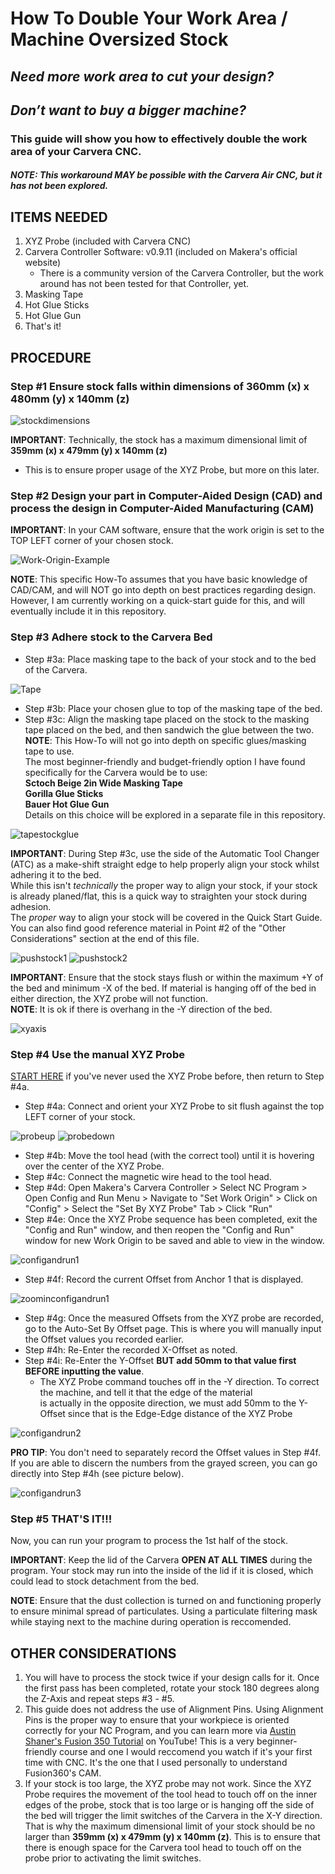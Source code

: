 # How To Double Your Work Area / Machine Oversized Stock

## *Need more work area to cut your design?*  
## *Don’t want to buy a bigger machine?*  
### **This guide will show you how to effectively double the work area of your Carvera CNC.**  
#### *NOTE: This workaround MAY be possible with the Carvera Air CNC, but it has not been explored.*  

## ITEMS NEEDED
1. XYZ Probe (included with Carvera CNC)
2. Carvera Controller Software: v0.9.11 (included on Makera's official website)
    - There is a community version of the Carvera Controller, but the work around has not been tested for that Controller, yet.
3. Masking Tape
4. Hot Glue Sticks
5. Hot Glue Gun
6. That's it!  

## PROCEDURE
### **Step #1 Ensure stock falls within dimensions of 360mm (x) x 480mm (y) x 140mm (z)**  

![stockdimensions](https://github.com/user-attachments/assets/bf4414c3-f195-4019-92b4-30868c397983)
  
**IMPORTANT**: Technically, the stock has a maximum dimensional limit of **359mm (x) x 479mm (y) x 140mm (z)**  
- This is to ensure proper usage of the XYZ Probe, but more on this later.  

### **Step #2 Design your part in Computer-Aided Design (CAD) and process the design in Computer-Aided Manufacturing (CAM)**  

**IMPORTANT**: In your CAM software, ensure that the work origin is set to the TOP LEFT corner of your chosen stock.  
  
![Work-Origin-Example](https://github.com/user-attachments/assets/8015aaa9-6ba9-4b91-81a8-133851de192c)  
  
**NOTE**: This specific How-To assumes that you have basic knowledge of CAD/CAM, and will NOT go into depth on best practices
regarding design.  
However, I am currently working on a quick-start guide for this, and will eventually include it in this repository.

### **Step #3 Adhere stock to the Carvera Bed**  
  
- Step #3a: Place masking tape to the back of your stock and to the bed of the Carvera.  

![Tape](https://github.com/user-attachments/assets/1d5b059e-ba09-4bf7-9629-d4257b621514)

- Step #3b: Place your chosen glue to top of the masking tape of the bed.
- Step #3c: Align the masking tape placed on the stock to the masking tape placed on the bed, and then sandwich the glue between the two.  
**NOTE**: This How-To will not go into depth on specific glues/masking tape to use.  
The most beginner-friendly and budget-friendly option I have found specifically for the Carvera would be to use:  
**Sctoch Beige 2in Wide Masking Tape**  
**Gorilla Glue Sticks**  
**Bauer Hot Glue Gun**  
Details on this choice will be explored in a separate file in this repository.

![tapestockglue](https://github.com/user-attachments/assets/95caaa77-ab98-4b3e-bf82-f6b73112a94a)

**IMPORTANT**: During Step #3c, use the side of the Automatic Tool Changer (ATC) as a make-shift straight edge to help properly align your stock whilst adhering it to the bed.  
While this isn't *technically* the proper way to align your stock, if your stock is already planed/flat, this is a quick way to straighten your stock during adhesion.  
The *proper* way to align your stock will be covered in the Quick Start Guide. You can also find good reference material in Point #2 of the "Other Considerations" section at the end of this file.  

![pushstock1](https://github.com/user-attachments/assets/96b8bed7-5459-469c-b160-ae7223bd1493)
![pushstock2](https://github.com/user-attachments/assets/0f88dd04-5f50-49e6-ba07-6100e9ad5ffb)  

**IMPORTANT**: Ensure that the stock stays flush or within the maximum +Y of the bed and minimum -X of the bed. If material is hanging off of the bed in either direction, the XYZ probe will not function.  
**NOTE**: It is ok if there is overhang in the -Y direction of the bed.

![xyaxis](https://github.com/user-attachments/assets/6413afd8-96c7-404c-9c65-db993e93e341)
              
### **Step #4 Use the manual XYZ Probe**  

[START HERE](https://www.youtube.com/watch?v=yNCbZI0ndpA&list=PL7zu0ucQCuYRTigCJ4nqRrI0TIhcHHbZl&index=8) if you've never used the XYZ Probe before, then return to Step #4a.

- Step #4a: Connect and orient your XYZ Probe to sit flush against the top LEFT corner of your stock.  

![probeup](https://github.com/user-attachments/assets/6a7eb635-0fe4-488a-b616-5a06d169c71a)
![probedown](https://github.com/user-attachments/assets/f634dd94-6549-4547-bff7-9909abae0154)

- Step #4b: Move the tool head (with the correct tool) until it is hovering over the center of the XYZ Probe.
- Step #4c: Connect the magnetic wire head to the tool head.
- Step #4d: Open Makera's Carvera Controller > Select NC Program > Open Config and Run Menu > Navigate to "Set Work Origin" > Click on "Config" > Select the "Set By XYZ Probe" Tab > Click "Run" 
- Step #4e: Once the XYZ Probe sequence has been completed, exit the "Config and Run" window, and then reopen the "Config and Run" window for new Work Origin to be saved and able to view in the window.  

![configandrun1](https://github.com/user-attachments/assets/27720bfa-7ddc-455e-aa98-781f3ad06a96)

- Step #4f: Record the current Offset from Anchor 1 that is displayed.  

![zoominconfigandrun1](https://github.com/user-attachments/assets/c25e4c8d-83b0-43ff-b168-9a420896be03)

- Step #4g: Once the measured Offsets from the XYZ probe are recorded, go to the Auto-Set By Offset page. This is where you will manually input the Offset values you recorded earlier.  
- Step #4h: Re-Enter the recorded X-Offset as noted.  
- Step #4i: Re-Enter the Y-Offset **BUT add 50mm to that value first BEFORE inputting the value**.  
    - The XYZ Probe command touches off in the -Y direction. To correct the machine, and tell it that the edge of the material  
        is actually in the opposite direction, we must add 50mm to the Y-Offset since that is the Edge-Edge distance of the XYZ Probe

![configandrun2](https://github.com/user-attachments/assets/6f414633-999d-497a-b785-f6441300e9f6)

**PRO TIP**: You don't need to separately record the Offset values in Step #4f. If you are able to discern the numbers from the grayed screen, you can go directly into Step #4h (see picture below). 

![configandrun3](https://github.com/user-attachments/assets/877807e8-8360-4065-9f35-f45631bcdd99)

### **Step #5 THAT'S IT!!!**
Now, you can run your program to process the 1st half of the stock.  

**IMPORTANT**: Keep the lid of the Carvera **OPEN AT ALL TIMES** during the program. Your stock may run into the inside of the lid if it is closed, which could lead to stock detachment from the bed.  
  
**NOTE**: Ensure that the dust collection is turned on and functioning properly to ensure minimal spread of particulates. Using a particulate filtering mask while staying next to the machine during operation is reccomended.  

## OTHER CONSIDERATIONS  
  
1. You will have to process the stock twice if your design calls for it. Once the first pass has been completed, rotate your stock 180 degrees along the Z-Axis and repeat steps #3 - #5.  
2. This guide does not address the use of Alignment Pins. Using Alignment Pins is the proper way to ensure that your workpiece is oriented correctly for your NC Program, and you can learn more via [Austin Shaner's Fusion 350 Tutorial](https://www.youtube.com/watch?v=VPMvnzmuTOw&list=PL6PhF5oGQvMYJliRKBzRqKd98M4RR_gr1) on YouTube! This is a very beginner-friendly course and one I would reccomend you watch if it's your first time with CNC. It's the one that I used personally to understand Fusion360's CAM.  
3. If your stock is too large, the XYZ probe may not work. Since the XYZ Probe requires the movement of the tool head to touch off on the inner edges of the probe, stock that is too large or is hanging off the side of the bed will trigger the limit switches of the Carvera in the X-Y direction. That is why the maximum dimensional limit of your stock should be no larger than **359mm (x) x 479mm (y) x 140mm (z)**. This is to ensure that there is enough space for the Carvera tool head to touch off on the probe prior to activating the limit switches.  
